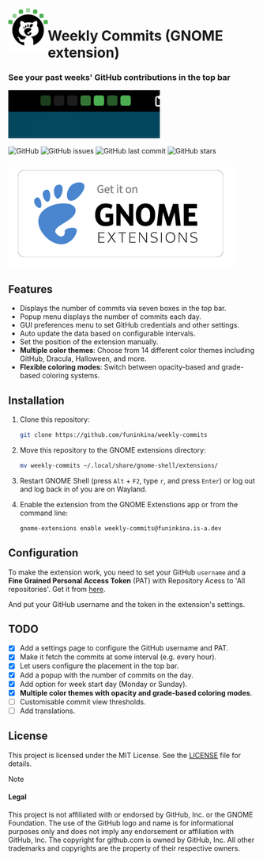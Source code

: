 <img src="weekly-commits-logo.png" alt="Weekly Commits Logo" width=80 align="left" />
<h1>Weekly Commits (GNOME extension)</h1>
<h3>See your past weeks' GitHub contributions in the top bar</h3>

![Screenshot](screenshot.png)

![GitHub](https://img.shields.io/github/license/funinkina/weekly-commits)
![GitHub issues](https://img.shields.io/github/issues/funinkina/weekly-commits)
![GitHub last commit](https://img.shields.io/github/last-commit/funinkina/weekly-commits)
![GitHub stars](https://img.shields.io/github/stars/funinkina/weekly-commits)

[![Get it on GNOME Extensions](https://github.com/andyholmes/gnome-shell-extensions-badge/raw/master/get-it-on-ego.png)](https://extensions.gnome.org/extension/8146/weekly-commits/)

## Features
- Displays the number of commits via seven boxes in the top bar.
- Popup menu displays the number of commits each day.
- GUI preferences menu to set GitHub credentials and other settings.
- Auto update the data based on configurable intervals.
- Set the position of the extension manually.
- **Multiple color themes**: Choose from 14 different color themes including GitHub, Dracula, Halloween, and more.
- **Flexible coloring modes**: Switch between opacity-based and grade-based coloring systems.

## Installation
1. Clone this repository:
   ```bash
   git clone https://github.com/funinkina/weekly-commits
   ```
2. Move this repository to the GNOME extensions directory:
   ```bash
   mv weekly-commits ~/.local/share/gnome-shell/extensions/
   ```
3. Restart GNOME Shell (press `Alt` + `F2`, type `r`, and press `Enter`) or log out and log back in of you are on Wayland.
   
4. Enable the extension from the GNOME Extenstions app or from the command line:
   ```bash
   gnome-extensions enable weekly-commits@funinkina.is-a.dev
   ```

## Configuration
To make the extension work, you need to set your GitHub `username` and a **Fine Grained Personal Access Token** (PAT) with Repository Acess to 'All repositories'. Get it from [here](https://github.com/settings/personal-access-tokens/new).

And put your GitHub username and the token in the extension's settings. 

## TODO
- [x] Add a settings page to configure the GitHub username and PAT.
- [x] Make it fetch the commits at some interval (e.g. every hour).
- [x] Let users configure the placement in the top bar.
- [x] Add a popup with the number of commits on the day.
- [x] Add option for week start day (Monday or Sunday).
- [x] **Multiple color themes with opacity and grade-based coloring modes**.
- [ ] Customisable commit view thresholds.
- [ ] Add translations.

## License
This project is licensed under the MIT License. See the [LICENSE](LICENSE) file for details.

> [!NOTE]
> #### Legal
> This project is not affiliated with or endorsed by GitHub, Inc. or the GNOME Foundation. The use of the GitHub logo and name is for informational purposes only and does not imply any endorsement or affiliation with GitHub, Inc. The copyright for github.com is owned by GitHub, Inc. All other trademarks and copyrights are the property of their respective owners.